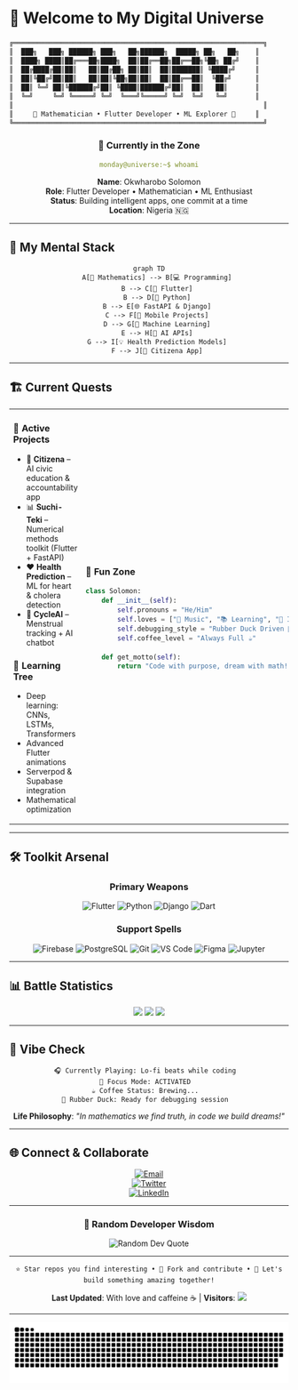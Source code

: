 # 🌟 Welcome to My Digital Universe

```ascii
╔═══════════════════════════════════════════════════════════════╗
║  ███╗   ███╗ ██████╗ ███╗   ██╗██████╗  █████╗ ██╗   ██╗    ║
║  ████╗ ████║██╔═══██╗████╗  ██║██╔══██╗██╔══██╗╚██╗ ██╔╝    ║
║  ██╔████╔██║██║   ██║██╔██╗ ██║██║  ██║███████║ ╚████╔╝     ║
║  ██║╚██╔╝██║██║   ██║██║╚██╗██║██║  ██║██╔══██║  ╚██╔╝      ║
║  ██║ ╚═╝ ██║╚██████╔╝██║ ╚████║██████╔╝██║  ██║   ██║       ║
║  ╚═╝     ╚═╝ ╚═════╝ ╚═╝  ╚═══╝╚═════╝ ╚═╝  ╚═╝   ╚═╝       ║
║                                                               ║
║     🔮 Mathematician • Flutter Developer • ML Explorer 🔮     ║
╚═══════════════════════════════════════════════════════════════╝
```

<div align="center">

### 🎯 Currently in the Zone

```yaml
monday@universe:~$ whoami
```

**Name**: Okwharobo Solomon  
**Role**: Flutter Developer • Mathematician • ML Enthusiast  
**Status**: Building intelligent apps, one commit at a time  
**Location**: Nigeria 🇳🇬  

</div>

---

## 🧠 My Mental Stack

<div align="center">

```mermaid
graph TD
    A[🧮 Mathematics] --> B[💻 Programming]
    B --> C[📱 Flutter]
    B --> D[🐍 Python]
    B --> E[🌐 FastAPI & Django]
    C --> F[🚀 Mobile Projects]
    D --> G[🤖 Machine Learning]
    E --> H[🧠 AI APIs]
    G --> I[💡 Health Prediction Models]
    F --> J[📱 Citizena App]
```

</div>

---

## 🏗️ Current Quests

<table>
<tr>
<td width="50%">

### 🔧 Active Projects
- 📱 **Citizena** – AI civic education & accountability app  
- 📊 **Suchi-Teki** – Numerical methods toolkit (Flutter + FastAPI)  
- ❤️ **Health Prediction** – ML for heart & cholera detection  
- 🤖 **CycleAI** – Menstrual tracking + AI chatbot  

### 🌱 Learning Tree
- Deep learning: CNNs, LSTMs, Transformers  
- Advanced Flutter animations  
- Serverpod & Supabase integration  
- Mathematical optimization

</td>
<td width="50%">

### 🎪 Fun Zone

```python
class Solomon:
    def __init__(self):
        self.pronouns = "He/Him"
        self.loves = ["🎵 Music", "📚 Learning", "🚀 Innovation"]
        self.debugging_style = "Rubber Duck Driven 🦆"
        self.coffee_level = "Always Full ☕"
    
    def get_motto(self):
        return "Code with purpose, dream with math! 🌟"
```

</td>
</tr>
</table>

---

## 🛠️ Toolkit Arsenal

<div align="center">

### **Primary Weapons**
![Flutter](https://img.shields.io/badge/Flutter-02569B?style=for-the-badge&logo=flutter&logoColor=white)
![Python](https://img.shields.io/badge/Python-3776AB?style=for-the-badge&logo=python&logoColor=white)
![Django](https://img.shields.io/badge/Django-092E20?style=for-the-badge&logo=django&logoColor=white)
![Dart](https://img.shields.io/badge/Dart-0175C2?style=for-the-badge&logo=dart&logoColor=white)

### **Support Spells**
![Firebase](https://img.shields.io/badge/Firebase-FFCA28?style=flat-square&logo=firebase&logoColor=black)
![PostgreSQL](https://img.shields.io/badge/PostgreSQL-316192?style=flat-square&logo=postgresql&logoColor=white)
![Git](https://img.shields.io/badge/Git-F05032?style=flat-square&logo=git&logoColor=white)
![VS Code](https://img.shields.io/badge/VS_Code-007ACC?style=flat-square&logo=visual-studio-code&logoColor=white)
![Figma](https://img.shields.io/badge/Figma-F24E1E?style=flat-square&logo=figma&logoColor=white)
![Jupyter](https://img.shields.io/badge/Jupyter-F37626?style=flat-square&logo=jupyter&logoColor=white)

</div>

---

## 📊 Battle Statistics

<div align="center">
<img src="https://github-readme-stats.vercel.app/api?username=black-coda&theme=radical&show_icons=true&hide_border=true&count_private=true&bg_color=0D1117&title_color=F85D7F&icon_color=F8D866&text_color=FFFFFF" height="165"/>
<img src="https://github-readme-streak-stats.herokuapp.com/?user=black-coda&theme=radical&hide_border=true&background=0D1117&stroke=F85D7F&ring=F8D866&fire=F85D7F&currStreakLabel=FFFFFF" height="165"/>
<img src="https://github-readme-stats.vercel.app/api/top-langs/?username=black-coda&theme=radical&hide_border=true&bg_color=0D1117&title_color=F85D7F&text_color=FFFFFF&layout=compact&langs_count=8" height="165"/>
</div>

---

## 🎵 Vibe Check

<div align="center">

```
🎧 Currently Playing: Lo-fi beats while coding  
🎯 Focus Mode: ACTIVATED  
☕ Coffee Status: Brewing...  
🦆 Rubber Duck: Ready for debugging session  
```

**Life Philosophy**: *"In mathematics we find truth, in code we build dreams!"*

</div>

---

## 🌐 Connect & Collaborate

<div align="center">

[![Email](https://img.shields.io/badge/📧_Email-mondaysolomon01@gmail.com-EA4335?style=for-the-badge&logo=gmail&logoColor=white)](mailto:mondaysolomon01@gmail.com)  
[![Twitter](https://img.shields.io/badge/🐦_Twitter-@SOkwharobo-1DA1F2?style=for-the-badge&logo=twitter&logoColor=white)](https://x.com/SOkwharobo)  
[![LinkedIn](https://img.shields.io/badge/💼_LinkedIn-Connect-0077B5?style=for-the-badge&logo=linkedin&logoColor=white)](https://linkedin.com/in/your-profile)

</div>

---

<div align="center">

### 🎲 Random Developer Wisdom

<img src="https://quotes-github-readme.vercel.app/api?type=horizontal&theme=radical&border=true" alt="Random Dev Quote"/>

</div>

---

<div align="center">

```
⭐ Star repos you find interesting • 🍴 Fork and contribute • 💬 Let's build something amazing together!
```

**Last Updated**: With love and caffeine ☕ | **Visitors**: ![](https://visitor-badge.laobi.icu/badge?page_id=black-coda.black-coda)

</div>

---

<div align="center">
  <img src="https://raw.githubusercontent.com/platane/platane/output/github-contribution-grid-snake-dark.svg" alt="Snake animation" />
</div>
